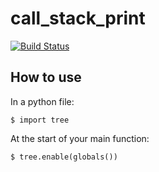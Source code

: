 # call_stack_print
[![Build Status](https://travis-ci.org/davidkristoffersen/call_stack_print.svg?branch=master)](https://travis-ci.org/davidkristoffersen)

## How to use

In a python file:

`$ import tree`

At the start of your main function:

`$ tree.enable(globals())`
